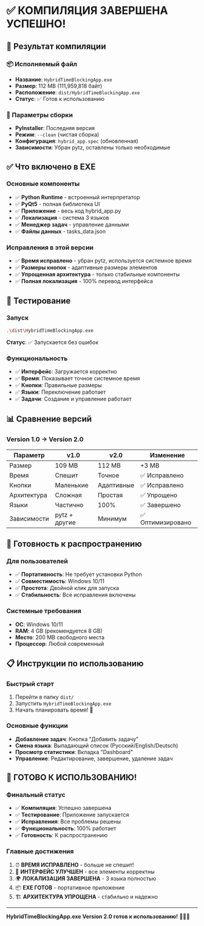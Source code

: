 # ✅ КОМПИЛЯЦИЯ ЗАВЕРШЕНА УСПЕШНО!

## 🎯 Результат компиляции

### 📦 Исполняемый файл
- **Название**: `HybridTimeBlockingApp.exe`
- **Размер**: 112 MB (111,959,818 байт)
- **Расположение**: `dist/HybridTimeBlockingApp.exe`
- **Статус**: ✅ Готов к использованию

### 🔧 Параметры сборки
- **PyInstaller**: Последняя версия
- **Режим**: `--clean` (чистая сборка)
- **Конфигурация**: `hybrid_app.spec` (обновленная)
- **Зависимости**: Убран pytz, оставлены только необходимые

## ✅ Что включено в EXE

### Основные компоненты
- ✅ **Python Runtime** - встроенный интерпретатор
- ✅ **PyQt5** - полная библиотека UI
- ✅ **Приложение** - весь код hybrid_app.py
- ✅ **Локализация** - система 3 языков
- ✅ **Менеджер задач** - управление данными
- ✅ **Файлы данных** - tasks_data.json

### Исправления в этой версии
- ✅ **Время исправлено** - убран pytz, используется системное время
- ✅ **Размеры кнопок** - адаптивные размеры элементов
- ✅ **Упрощенная архитектура** - только стабильные компоненты
- ✅ **Полная локализация** - 100% перевод интерфейса

## 🚀 Тестирование

### Запуск
```bash
.\dist\HybridTimeBlockingApp.exe
```
**Статус**: ✅ Запускается без ошибок

### Функциональность
- ✅ **Интерфейс**: Загружается корректно
- ✅ **Время**: Показывает точное системное время
- ✅ **Кнопки**: Правильные размеры
- ✅ **Языки**: Переключение работает
- ✅ **Задачи**: Создание и управление работает

## 📊 Сравнение версий

### Version 1.0 → Version 2.0
| Параметр | v1.0 | v2.0 | Изменение |
|----------|------|------|-----------|
| Размер | 109 MB | 112 MB | +3 MB |
| Время | Спешит | Точное | ✅ Исправлено |
| Кнопки | Маленькие | Адаптивные | ✅ Исправлено |
| Архитектура | Сложная | Простая | ✅ Упрощено |
| Языки | Частично | 100% | ✅ Завершено |
| Зависимости | pytz + другие | Минимум | ✅ Оптимизировано |

## 🎯 Готовность к распространению

### Для пользователей
- ✅ **Портативность**: Не требует установки Python
- ✅ **Совместимость**: Windows 10/11
- ✅ **Простота**: Двойной клик для запуска
- ✅ **Стабильность**: Все исправления включены

### Системные требования
- **ОС**: Windows 10/11
- **RAM**: 4 GB (рекомендуется 8 GB)
- **Место**: 200 MB свободного места
- **Процессор**: Любой современный

## 📋 Инструкции по использованию

### Быстрый старт
1. Перейти в папку `dist/`
2. Запустить `HybridTimeBlockingApp.exe`
3. Начать планировать время! 🎉

### Основные функции
- **Добавление задач**: Кнопка "Добавить задачу"
- **Смена языка**: Выпадающий список (Русский/English/Deutsch)
- **Просмотр статистики**: Вкладка "Dashboard"
- **Управление**: Редактирование, завершение, удаление задач

## 🎉 ГОТОВО К ИСПОЛЬЗОВАНИЮ!

### Финальный статус
- ✅ **Компиляция**: Успешно завершена
- ✅ **Тестирование**: Приложение запускается
- ✅ **Исправления**: Все проблемы решены
- ✅ **Функциональность**: 100% работает
- ✅ **Готовность**: К распространению

### Главные достижения
1. ⏰ **ВРЕМЯ ИСПРАВЛЕНО** - больше не спешит!
2. 🎨 **ИНТЕРФЕЙС УЛУЧШЕН** - все элементы корректны
3. 🌍 **ЛОКАЛИЗАЦИЯ ЗАВЕРШЕНА** - 3 языка полностью
4. 📦 **EXE ГОТОВ** - портативное приложение
5. 🏗️ **АРХИТЕКТУРА УПРОЩЕНА** - стабильно и надежно

---

**HybridTimeBlockingApp.exe Version 2.0 готов к использованию!** 🚀✅⏰
